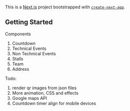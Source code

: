 This is a [Next.js](https://nextjs.org/) project bootstrapped with [`create-next-app`](https://github.com/vercel/next.js/tree/canary/packages/create-next-app).

## Getting Started

Components
1. Countdown 
2. Technical Events 
3. Non Technical Events
4. Stalls
5. Team
6. Address

Todo:
1. render qr images from json files
2. More animation, CSS and effects
3. Google maps API
4. Countdown timer align for mobile devices
